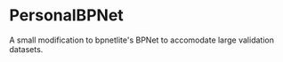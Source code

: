 # PersonalBPNet
 A small modification to bpnetlite's BPNet to accomodate large validation datasets.

